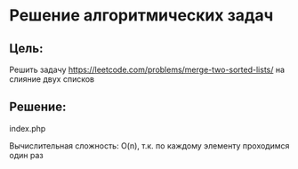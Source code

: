 # Решение алгоритмических задач

## Цель:
Решить задачу https://leetcode.com/problems/merge-two-sorted-lists/ на слияние двух списков

## Решение: 
index.php

Вычислительная сложность: O(n), т.к. по каждому элементу проходимся один раз
